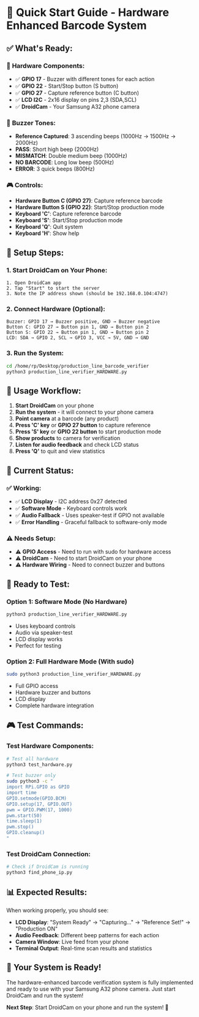 # 🚀 Quick Start Guide - Hardware Enhanced Barcode System

## ✅ **What's Ready:**

### 🎯 **Hardware Components:**
- ✅ **GPIO 17** - Buzzer with different tones for each action
- ✅ **GPIO 22** - Start/Stop button (S button)
- ✅ **GPIO 27** - Capture reference button (C button)  
- ✅ **LCD I2C** - 2x16 display on pins 2,3 (SDA,SCL)
- ✅ **DroidCam** - Your Samsung A32 phone camera

### 🎵 **Buzzer Tones:**
- **Reference Captured**: 3 ascending beeps (1000Hz → 1500Hz → 2000Hz)
- **PASS**: Short high beep (2000Hz)
- **MISMATCH**: Double medium beep (1000Hz)
- **NO BARCODE**: Long low beep (500Hz)
- **ERROR**: 3 quick beeps (800Hz)

### 🎮 **Controls:**
- **Hardware Button C (GPIO 27)**: Capture reference barcode
- **Hardware Button S (GPIO 22)**: Start/Stop production mode
- **Keyboard 'C'**: Capture reference barcode
- **Keyboard 'S'**: Start/Stop production mode
- **Keyboard 'Q'**: Quit system
- **Keyboard 'H'**: Show help

## 🔧 **Setup Steps:**

### 1. **Start DroidCam on Your Phone:**
```
1. Open DroidCam app
2. Tap "Start" to start the server
3. Note the IP address shown (should be 192.168.0.104:4747)
```

### 2. **Connect Hardware (Optional):**
```
Buzzer: GPIO 17 → Buzzer positive, GND → Buzzer negative
Button C: GPIO 27 → Button pin 1, GND → Button pin 2
Button S: GPIO 22 → Button pin 1, GND → Button pin 2
LCD: SDA → GPIO 2, SCL → GPIO 3, VCC → 5V, GND → GND
```

### 3. **Run the System:**
```bash
cd /home/rp/Desktop/production_line_barcode_verifier
python3 production_line_verifier_HARDWARE.py
```

## 🎯 **Usage Workflow:**

1. **Start DroidCam** on your phone
2. **Run the system** - it will connect to your phone camera
3. **Point camera** at a barcode (any product)
4. **Press 'C' key** or **GPIO 27 button** to capture reference
5. **Press 'S' key** or **GPIO 22 button** to start production mode
6. **Show products** to camera for verification
7. **Listen for audio feedback** and check LCD status
8. **Press 'Q'** to quit and view statistics

## 📱 **Current Status:**

### ✅ **Working:**
- ✅ **LCD Display** - I2C address 0x27 detected
- ✅ **Software Mode** - Keyboard controls work
- ✅ **Audio Fallback** - Uses speaker-test if GPIO not available
- ✅ **Error Handling** - Graceful fallback to software-only mode

### ⚠️ **Needs Setup:**
- ⚠️ **GPIO Access** - Need to run with sudo for hardware access
- ⚠️ **DroidCam** - Need to start DroidCam on your phone
- ⚠️ **Hardware Wiring** - Need to connect buzzer and buttons

## 🚀 **Ready to Test:**

### **Option 1: Software Mode (No Hardware)**
```bash
python3 production_line_verifier_HARDWARE.py
```
- Uses keyboard controls
- Audio via speaker-test
- LCD display works
- Perfect for testing

### **Option 2: Full Hardware Mode (With sudo)**
```bash
sudo python3 production_line_verifier_HARDWARE.py
```
- Full GPIO access
- Hardware buzzer and buttons
- LCD display
- Complete hardware integration

## 🎮 **Test Commands:**

### **Test Hardware Components:**
```bash
# Test all hardware
python3 test_hardware.py

# Test buzzer only
sudo python3 -c "
import RPi.GPIO as GPIO
import time
GPIO.setmode(GPIO.BCM)
GPIO.setup(17, GPIO.OUT)
pwm = GPIO.PWM(17, 1000)
pwm.start(50)
time.sleep(1)
pwm.stop()
GPIO.cleanup()
"
```

### **Test DroidCam Connection:**
```bash
# Check if DroidCam is running
python3 find_phone_ip.py
```

## 📊 **Expected Results:**

When working properly, you should see:
- **LCD Display**: "System Ready" → "Capturing..." → "Reference Set!" → "Production ON"
- **Audio Feedback**: Different beep patterns for each action
- **Camera Window**: Live feed from your phone
- **Terminal Output**: Real-time scan results and statistics

## 🎉 **Your System is Ready!**

The hardware-enhanced barcode verification system is fully implemented and ready to use with your Samsung A32 phone camera. Just start DroidCam and run the system!

**Next Step**: Start DroidCam on your phone and run the system! 🚀

